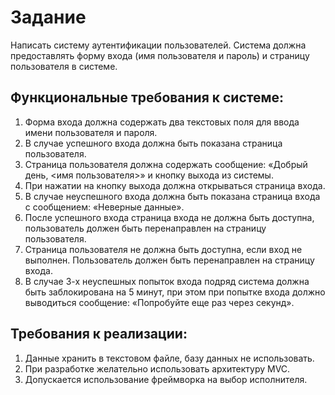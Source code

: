 Задание
=======
Написать систему аутентификации пользователей. Система должна предоставлять форму входа (имя пользователя и пароль) и страницу пользователя в системе.

Функциональные требования к системе:
------------------------------------
1. Форма входа должна содержать два текстовых поля для ввода имени пользователя и пароля.
2. В случае успешного входа должна быть показана страница пользователя.
3. Страница пользователя должна содержать сообщение: «Добрый день, <имя пользователя>» и кнопку выхода из системы.
4. При нажатии на кнопку выхода должна открываться страница входа.
5. В случае неуспешного входа должна быть показана страница входа с сообщением: «Неверные данные».
6. После успешного входа страница входа не должна быть доступна, пользователь должен быть перенаправлен на страницу пользователя.
7. Страница пользователя не должна быть доступна, если вход не выполнен. Пользователь должен
быть перенаправлен на страницу входа.
8. В случае 3-х неуспешных попыток входа подряд система должна быть заблокирована на 5 минут, при этом при попытке входа должно выводиться сообщение: «Попробуйте еще раз через <N> секунд».

Требования к реализации:
------------------------
1. Данные хранить в текстовом файле, базу данных не использовать.
2. При разработке желательно использовать архитектуру MVC.
3. Допускается использование фреймворка на выбор исполнителя.
